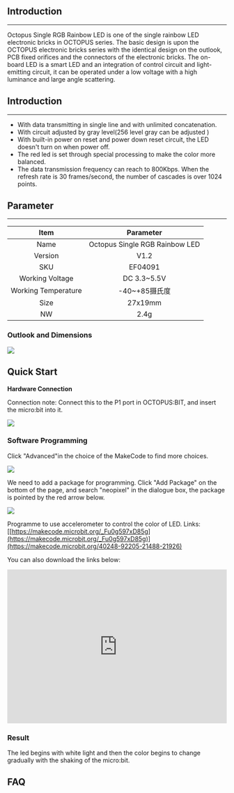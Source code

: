 ## Introduction
---
Octopus Single RGB Rainbow LED is one of the single rainbow LED electronic bricks in OCTOPUS series. The basic design is upon the OCTOPUS electronic bricks series with the identical design on the outlook, PCB fixed orifices and the connectors of the electronic bricks. The on-board LED is a smart LED and an integration of control circuit and light-emitting circuit, it can be operated under a low voltage with a high luminance and large angle scattering.

## Introduction
---

- With data transmitting in single line and with unlimited concatenation.
- With circuit adjusted by gray level(256 level gray can be adjusted )
- With built-in power on reset and power down reset circuit, the LED doesn't turn on when power off.
- The red led is set through special processing to make the color more balanced.
- The data transmission frequency can reach to 800Kbps. When the refresh rate is 30 frames/second, the number of cascades is over 1024 points.

## Parameter
---
Item | Parameter 
:-: | :-: 
Name|Octopus Single RGB Rainbow LED
Version|V1.2
SKU|EF04091
Working Voltage|DC 3.3~5.5V
Working Temperature|-40~+85摄氏度
Size|27x19mm
NW|2.4g

### Outlook and Dimensions

![](https://i.imgur.com/w5nulIo.png)

## Quick Start
**Hardware Connection**  

Connection note: Connect this to the P1 port in OCTOPUS:BIT, and insert the micro:bit into it.

![](https://i.imgur.com/AGdJhsV.png)

### **Software Programming**
Click "Advanced"in the choice of the MakeCode to find more choices.

![](https://i.imgur.com/LjMR5IU.png)

We need to add a package for programming. Click "Add Package" on the bottom of the page, and search "neopixel" in the dialogue box, the package is pointed by the red arrow below.

![](https://i.imgur.com/meteyoR.png)

Programme to use accelerometer to control the color of LED. 
Links: [[https://makecode.microbit.org/_Fu0g597xD85g](https://makecode.microbit.org/_Fu0g597xD85g)](https://makecode.microbit.org/40248-92205-21488-21926)

You can also download the links below:
<div style="position:relative;height:0;padding-bottom:70%;overflow:hidden;"><iframe style="position:absolute;top:0;left:0;width:100%;height:100%;" src="https://makecode.microbit.org/#pub:40248-92205-21488-21926" frameborder="0" sandbox="allow-popups allow-forms allow-scripts allow-same-origin"></iframe></div>

### Result

The led begins with white light and then the color begins to change gradually with the shaking of the micro:bit.

## FAQ
